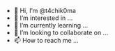 - 👋 Hi, I’m @t4chik0ma
- 👀 I’m interested in ...
- 🌱 I’m currently learning ...
- 💞️ I’m looking to collaborate on ...
- 📫 How to reach me ...

<!---
t4chik0ma/t4chik0ma is a ✨ special ✨ repository because its `README.md` (this file) appears on your GitHub profile.
You can click the Preview link to take a look at your changes.
--->
